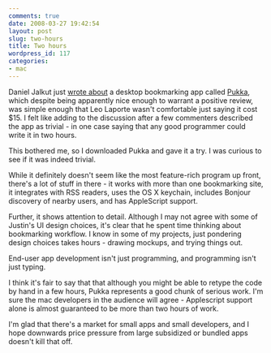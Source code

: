 ```yaml
---
comments: true
date: 2008-03-27 19:42:54
layout: post
slug: two-hours
title: Two hours
wordpress_id: 117
categories:
- mac
---
```


Daniel Jalkut just [wrote about][dj] a desktop bookmarking app called [Pukka][pk], which despite being apparently nice enough to warrant a positive review, was simple enough that Leo Laporte wasn't comfortable just saying it cost $15. I felt like adding to the discussion after a few commenters described the app as trivial - in one case saying that any good programmer could write it in two hours.

This bothered me, so I downloaded Pukka and gave it a try. I was curious to see if it was indeed trivial.

While it definitely doesn't seem like the most feature-rich program up front, there's a lot of stuff in there - it works with more than one bookmarking site, it integrates with RSS readers, uses the OS X keychain, includes Bonjour discovery of nearby users, and has AppleScript support.

Further, it shows attention to detail. Although I may not agree with some of Justin's UI design choices, it's clear that he spent time thinking about bookmarking workflow. I know in some of my projects, just pondering design choices takes hours - drawing mockups, and trying things out.

End-user app development isn't just programming, and programming isn't just typing.

I think it's fair to say that that although you might be able to retype the code by hand in a few hours, Pukka represents a good chunk of serious work. I'm sure the mac developers in the audience will agree - Applescript support alone is almost guaranteed to be more than two hours of work.

I'm glad that there's a market for small apps and small developers, and I hope downwards price pressure from large subsidized or bundled apps doesn't kill that off.

[dj]:http://www.red-sweater.com/blog/481/it-should-be-free
[pk]:http://codesorcery.net/pukka/
